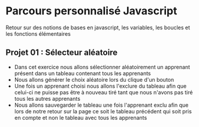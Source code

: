 # Parcours personnalisé Javascript
Retour sur des notions de bases en javascript, les variables, les boucles et les fonctions élémentaires
## Projet 01 : Sélecteur aléatoire
- Dans cet exercice nous allons sélectionner aléatoirement un apprenant présent dans un tableau contenant tous les apprenants
- Nous allons générer le choix aléatoire lors du clique d'un bouton
- Une fois un apprenant choisi nous allons l'exclure du tableau afin que celui-ci ne puisse pas être à nouveau tiré tant que nous n'avons pas tiré tous les autres apprenants
- Nous allons sauvegarder le tableau une fois l'apprenant exclu afin que lors de notre retour sur la page ce soit le tableau précédent qui soit pris en compte et non le tableau avec tous les apprenants
